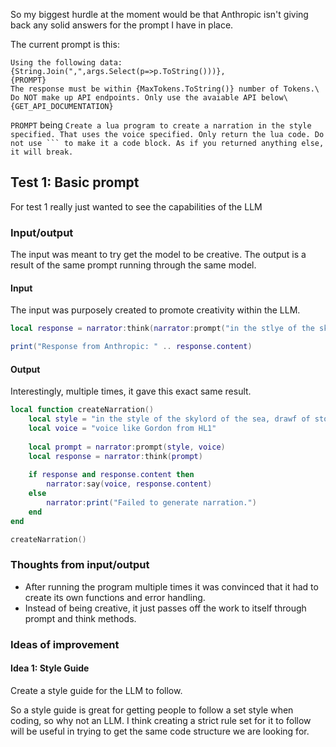 So my biggest hurdle at the moment would be that Anthropic isn't giving back any solid answers for the prompt I have in place.

The current prompt is this:
```
Using the following data:
{String.Join(",",args.Select(p=>p.ToString()))},
{PROMPT}
The response must be within {MaxTokens.ToString()} number of Tokens.\
Do NOT make up API endpoints. Only use the avaiable API below\
{GET_API_DOCUMENTATION}
```

`PROMPT` being `Create a lua program to create a narration in the style specified. That uses the voice specified. Only return the lua code. Do not use ``` to make it a code block. As if you returned anything else, it will break.`

## Test 1: Basic prompt
For test 1 really just wanted to see the capabilities of the LLM
### Input/output
The input was meant to try get the model to be creative. The output is a result of the same prompt running through the same model. 
#### Input
The input was purposely created to promote creativity within the LLM.
```lua
local response = narrator:think(narrator:prompt("in the stlye of the skylord of the sea, drawf of stone.","voice like Gordon from HL1"))

print("Response from Anthropic: " .. response.content)
```
#### Output
Interestingly, multiple times, it gave this exact same result.
```lua
local function createNarration()
    local style = "in the style of the skylord of the sea, drawf of stone."
    local voice = "voice like Gordon from HL1"
    
    local prompt = narrator:prompt(style, voice)
    local response = narrator:think(prompt)
    
    if response and response.content then
        narrator:say(voice, response.content)
    else
        narrator:print("Failed to generate narration.")
    end
end

createNarration()
```

### Thoughts from input/output
- After running the program multiple times it was convinced that it had to create its own functions and error handling. 
- Instead of being creative, it just passes off the work to itself through prompt and think methods.

### Ideas of improvement

#### Idea 1: Style Guide
Create a style guide for the LLM to follow.

So a style guide is great for getting people to follow a set style when coding, so why not an LLM. I think creating a strict rule set for it to follow will be useful in trying to get the same code structure we are looking for.


